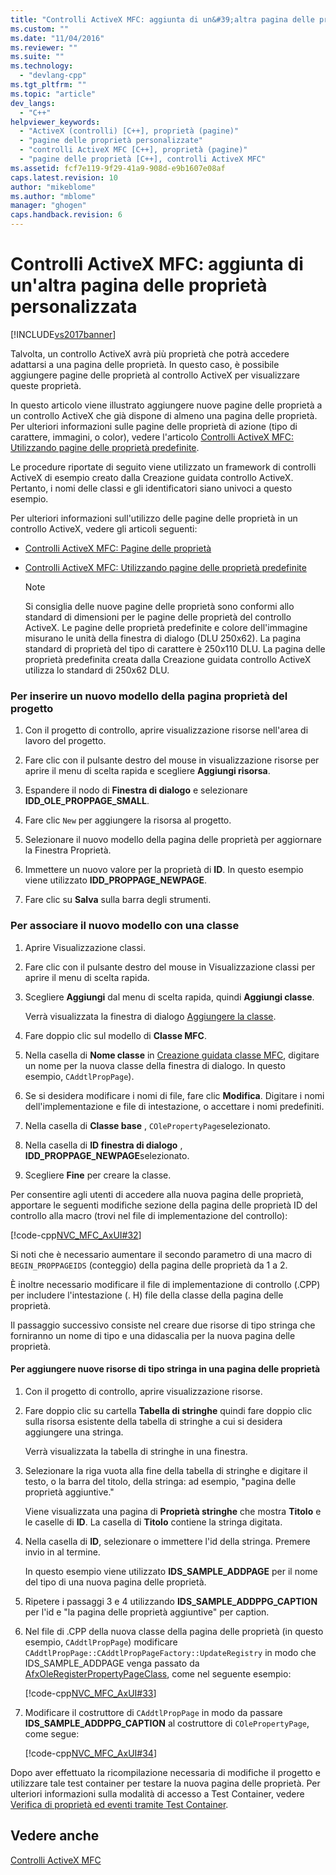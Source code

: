 ```yaml
---
title: "Controlli ActiveX MFC: aggiunta di un&#39;altra pagina delle propriet&#224; personalizzata | Microsoft Docs"
ms.custom: ""
ms.date: "11/04/2016"
ms.reviewer: ""
ms.suite: ""
ms.technology: 
  - "devlang-cpp"
ms.tgt_pltfrm: ""
ms.topic: "article"
dev_langs: 
  - "C++"
helpviewer_keywords: 
  - "ActiveX (controlli) [C++], proprietà (pagine)"
  - "pagine delle proprietà personalizzate"
  - "controlli ActiveX MFC [C++], proprietà (pagine)"
  - "pagine delle proprietà [C++], controlli ActiveX MFC"
ms.assetid: fcf7e119-9f29-41a9-908d-e9b1607e08af
caps.latest.revision: 10
author: "mikeblome"
ms.author: "mblome"
manager: "ghogen"
caps.handback.revision: 6
---
```

# Controlli ActiveX MFC: aggiunta di un&#39;altra pagina delle propriet&#224; personalizzata
[!INCLUDE[vs2017banner](../assembler/inline/includes/vs2017banner.md)]

Talvolta, un controllo ActiveX avrà più proprietà che potrà accedere adattarsi a una pagina delle proprietà.  In questo caso, è possibile aggiungere pagine delle proprietà al controllo ActiveX per visualizzare queste proprietà.  
  
 In questo articolo viene illustrato aggiungere nuove pagine delle proprietà a un controllo ActiveX che già dispone di almeno una pagina delle proprietà.  Per ulteriori informazioni sulle pagine delle proprietà di azione \(tipo di carattere, immagini, o color\), vedere l'articolo [Controlli ActiveX MFC: Utilizzando pagine delle proprietà predefinite](../mfc/mfc-activex-controls-using-stock-property-pages.md).  
  
 Le procedure riportate di seguito viene utilizzato un framework di controlli ActiveX di esempio creato dalla Creazione guidata controllo ActiveX.  Pertanto, i nomi delle classi e gli identificatori siano univoci a questo esempio.  
  
 Per ulteriori informazioni sull'utilizzo delle pagine delle proprietà in un controllo ActiveX, vedere gli articoli seguenti:  
  
-   [Controlli ActiveX MFC: Pagine delle proprietà](../mfc/mfc-activex-controls-property-pages.md)  
  
-   [Controlli ActiveX MFC: Utilizzando pagine delle proprietà predefinite](../mfc/mfc-activex-controls-using-stock-property-pages.md)  
  
    > [!NOTE]
    >  Si consiglia delle nuove pagine delle proprietà sono conformi allo standard di dimensioni per le pagine delle proprietà del controllo ActiveX.  Le pagine delle proprietà predefinite e colore dell'immagine misurano le unità della finestra di dialogo \(DLU 250x62\).  La pagina standard di proprietà del tipo di carattere è 250x110 DLU.  La pagina delle proprietà predefinita creata dalla Creazione guidata controllo ActiveX utilizza lo standard di 250x62 DLU.  
  
### Per inserire un nuovo modello della pagina proprietà del progetto  
  
1.  Con il progetto di controllo, aprire visualizzazione risorse nell'area di lavoro del progetto.  
  
2.  Fare clic con il pulsante destro del mouse in visualizzazione risorse per aprire il menu di scelta rapida e scegliere **Aggiungi risorsa**.  
  
3.  Espandere il nodo di **Finestra di dialogo** e selezionare **IDD\_OLE\_PROPPAGE\_SMALL**.  
  
4.  Fare clic `New` per aggiungere la risorsa al progetto.  
  
5.  Selezionare il nuovo modello della pagina delle proprietà per aggiornare la Finestra Proprietà.  
  
6.  Immettere un nuovo valore per la proprietà di **ID**.  In questo esempio viene utilizzato **IDD\_PROPPAGE\_NEWPAGE**.  
  
7.  Fare clic su **Salva** sulla barra degli strumenti.  
  
### Per associare il nuovo modello con una classe  
  
1.  Aprire Visualizzazione classi.  
  
2.  Fare clic con il pulsante destro del mouse in Visualizzazione classi per aprire il menu di scelta rapida.  
  
3.  Scegliere **Aggiungi** dal menu di scelta rapida, quindi **Aggiungi classe**.  
  
     Verrà visualizzata la finestra di dialogo [Aggiungere la classe](../ide/add-class-dialog-box.md).  
  
4.  Fare doppio clic sul modello di **Classe MFC**.  
  
5.  Nella casella di **Nome classe** in [Creazione guidata classe MFC](../mfc/reference/mfc-add-class-wizard.md), digitare un nome per la nuova classe della finestra di dialogo. In questo esempio, `CAddtlPropPage`\).  
  
6.  Se si desidera modificare i nomi di file, fare clic **Modifica**.  Digitare i nomi dell'implementazione e file di intestazione, o accettare i nomi predefiniti.  
  
7.  Nella casella di **Classe base** , `COlePropertyPage`selezionato.  
  
8.  Nella casella di **ID finestra di dialogo** , **IDD\_PROPPAGE\_NEWPAGE**selezionato.  
  
9. Scegliere **Fine** per creare la classe.  
  
 Per consentire agli utenti di accedere alla nuova pagina delle proprietà, apportare le seguenti modifiche sezione della pagina delle proprietà ID del controllo alla macro \(trovi nel file di implementazione del controllo\):  
  
 [!code-cpp[NVC_MFC_AxUI#32](../mfc/codesnippet/CPP/mfc-activex-controls-adding-another-custom-property-page_1.cpp)]  
  
 Si noti che è necessario aumentare il secondo parametro di una macro di `BEGIN_PROPPAGEIDS` \(conteggio\) della pagina delle proprietà da 1 a 2.  
  
 È inoltre necessario modificare il file di implementazione di controllo \(.CPP\) per includere l'intestazione \(. H\) file della classe della pagina delle proprietà.  
  
 Il passaggio successivo consiste nel creare due risorse di tipo stringa che forniranno un nome di tipo e una didascalia per la nuova pagina delle proprietà.  
  
#### Per aggiungere nuove risorse di tipo stringa in una pagina delle proprietà  
  
1.  Con il progetto di controllo, aprire visualizzazione risorse.  
  
2.  Fare doppio clic su cartella **Tabella di stringhe** quindi fare doppio clic sulla risorsa esistente della tabella di stringhe a cui si desidera aggiungere una stringa.  
  
     Verrà visualizzata la tabella di stringhe in una finestra.  
  
3.  Selezionare la riga vuota alla fine della tabella di stringhe e digitare il testo, o la barra del titolo, della stringa: ad esempio, "pagina delle proprietà aggiuntive."  
  
     Viene visualizzata una pagina di **Proprietà stringhe** che mostra **Titolo** e le caselle di **ID**.  La casella di **Titolo** contiene la stringa digitata.  
  
4.  Nella casella di **ID**, selezionare o immettere l'id della stringa.  Premere invio in al termine.  
  
     In questo esempio viene utilizzato **IDS\_SAMPLE\_ADDPAGE** per il nome del tipo di una nuova pagina delle proprietà.  
  
5.  Ripetere i passaggi 3 e 4 utilizzando **IDS\_SAMPLE\_ADDPPG\_CAPTION** per l'id e "la pagina delle proprietà aggiuntive" per caption.  
  
6.  Nel file di .CPP della nuova classe della pagina delle proprietà \(in questo esempio, `CAddtlPropPage`\) modificare `CAddtlPropPage::CAddtlPropPageFactory::UpdateRegistry` in modo che IDS\_SAMPLE\_ADDPAGE venga passato da [AfxOleRegisterPropertyPageClass](../Topic/AfxOleRegisterPropertyPageClass.md), come nel seguente esempio:  
  
     [!code-cpp[NVC_MFC_AxUI#33](../mfc/codesnippet/CPP/mfc-activex-controls-adding-another-custom-property-page_2.cpp)]  
  
7.  Modificare il costruttore di `CAddtlPropPage` in modo da passare **IDS\_SAMPLE\_ADDPPG\_CAPTION** al costruttore di `COlePropertyPage`, come segue:  
  
     [!code-cpp[NVC_MFC_AxUI#34](../mfc/codesnippet/CPP/mfc-activex-controls-adding-another-custom-property-page_3.cpp)]  
  
 Dopo aver effettuato la ricompilazione necessaria di modifiche il progetto e utilizzare tale test container per testare la nuova pagina delle proprietà.  Per ulteriori informazioni sulla modalità di accesso a Test Container, vedere [Verifica di proprietà ed eventi tramite Test Container](../mfc/testing-properties-and-events-with-test-container.md).  
  
## Vedere anche  
 [Controlli ActiveX MFC](../mfc/mfc-activex-controls.md)